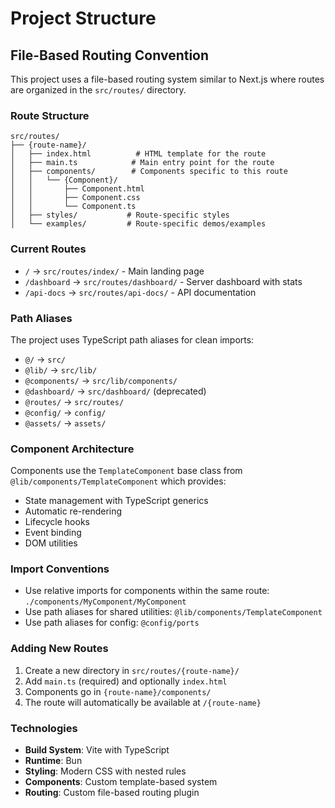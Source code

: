 # Project Structure

## File-Based Routing Convention

This project uses a file-based routing system similar to Next.js where routes are organized in the `src/routes/` directory.

### Route Structure
```
src/routes/
├── {route-name}/
│   ├── index.html          # HTML template for the route
│   ├── main.ts            # Main entry point for the route
│   ├── components/        # Components specific to this route
│   │   └── {Component}/
│   │       ├── Component.html
│   │       ├── Component.css
│   │       └── Component.ts
│   ├── styles/           # Route-specific styles
│   └── examples/         # Route-specific demos/examples
```

### Current Routes
- `/` → `src/routes/index/` - Main landing page
- `/dashboard` → `src/routes/dashboard/` - Server dashboard with stats
- `/api-docs` → `src/routes/api-docs/` - API documentation

### Path Aliases
The project uses TypeScript path aliases for clean imports:

- `@/` → `src/`
- `@lib/` → `src/lib/`
- `@components/` → `src/lib/components/`
- `@dashboard/` → `src/dashboard/` (deprecated)
- `@routes/` → `src/routes/`
- `@config/` → `config/`
- `@assets/` → `assets/`

### Component Architecture
Components use the `TemplateComponent` base class from `@lib/components/TemplateComponent` which provides:
- State management with TypeScript generics
- Automatic re-rendering
- Lifecycle hooks
- Event binding
- DOM utilities

### Import Conventions
- Use relative imports for components within the same route: `./components/MyComponent/MyComponent`
- Use path aliases for shared utilities: `@lib/components/TemplateComponent`
- Use path aliases for config: `@config/ports`

### Adding New Routes
1. Create a new directory in `src/routes/{route-name}/`
2. Add `main.ts` (required) and optionally `index.html`
3. Components go in `{route-name}/components/`
4. The route will automatically be available at `/{route-name}`

### Technologies
- **Build System**: Vite with TypeScript
- **Runtime**: Bun
- **Styling**: Modern CSS with nested rules
- **Components**: Custom template-based system
- **Routing**: Custom file-based routing plugin